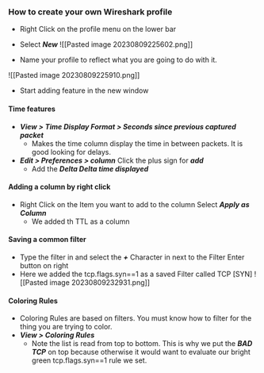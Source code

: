 ### How to create your own Wireshark profile

- Right Click on the profile menu on the lower bar
- Select ***New***
![[Pasted image 20230809225602.png]]

- Name your profile to reflect what you are going to do with it.

![[Pasted image 20230809225910.png]]

- Start adding feature in the new window

#### Time features
- ***View > Time Display Format > Seconds since previous captured packet*** 
	- Makes the time column display the time in between packets. It is good looking for delays.
- ***Edit > Preferences > column*** Click the plus sign for ***add***
	- Add the ***Delta      Delta time displayed***

#### Adding a column by right click
- Right Click on the Item you want to add to the column Select ***Apply as Column*** 
	- We added th TTL as a column 

#### Saving a common filter
- Type the filter in and select the ***+*** Character in next to the Filter Enter button on right
- Here we added the tcp.flags.syn\==1 as a saved Filter called TCP \[SYN] 
![[Pasted image 20230809232931.png]]


#### Coloring Rules
- Coloring Rules are based on filters. You must know how to filter for the thing you are trying to color.
- ***View > Coloring Rules*** 
	- Note the list is read from top to bottom. This is why we put the ***BAD TCP*** on top because otherwise it would want to evaluate our bright green tcp.flags.syn\==1 rule we set.


